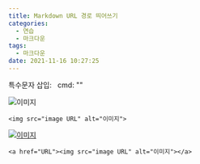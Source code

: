 ```yaml
---
title: Markdown URL 경로 띄어쓰기
categories:
  - 연습
  - 마크다운
tags:
  - 마크다운
date: 2021-11-16 10:27:25
---
```

  

특수문자 삽입: &nbsp; 
cmd: ""

<img src="image URL" alt="이미지">

```
<img src="image URL" alt="이미지">
```

<a href="URL"><img src="image URL" alt="이미지"></a>

```
<a href="URL"><img src="image URL" alt="이미지"></a>
```